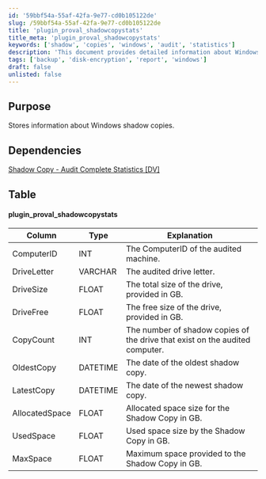 ```yaml
---
id: '59bbf54a-55af-42fa-9e77-cd0b105122de'
slug: /59bbf54a-55af-42fa-9e77-cd0b105122de
title: 'plugin_proval_shadowcopystats'
title_meta: 'plugin_proval_shadowcopystats'
keywords: ['shadow', 'copies', 'windows', 'audit', 'statistics']
description: 'This document provides detailed information about Windows shadow copies, including their statistics and storage details. It outlines the structure of the data collected, dependencies, and specific metrics related to shadow copies on audited machines.'
tags: ['backup', 'disk-encryption', 'report', 'windows']
draft: false
unlisted: false
---
```


## Purpose

Stores information about Windows shadow copies.

## Dependencies

[Shadow Copy - Audit Complete Statistics [DV]](/docs/9d69d33c-688e-4c02-adfe-cef7c8ecd766)

## Table

#### plugin_proval_shadowcopystats

| Column          | Type    | Explanation                                                                                      |
|-----------------|---------|--------------------------------------------------------------------------------------------------|
| ComputerID      | INT     | The ComputerID of the audited machine.                                                          |
| DriveLetter     | VARCHAR | The audited drive letter.                                                                        |
| DriveSize       | FLOAT   | The total size of the drive, provided in GB.                                                   |
| DriveFree       | FLOAT   | The free size of the drive, provided in GB.                                                    |
| CopyCount       | INT     | The number of shadow copies of the drive that exist on the audited computer.                   |
| OldestCopy      | DATETIME| The date of the oldest shadow copy.                                                              |
| LatestCopy      | DATETIME| The date of the newest shadow copy.                                                              |
| AllocatedSpace   | FLOAT   | Allocated space size for the Shadow Copy in GB.                                               |
| UsedSpace       | FLOAT   | Used space size by the Shadow Copy in GB.                                                       |
| MaxSpace        | FLOAT   | Maximum space provided to the Shadow Copy in GB.                                               |


